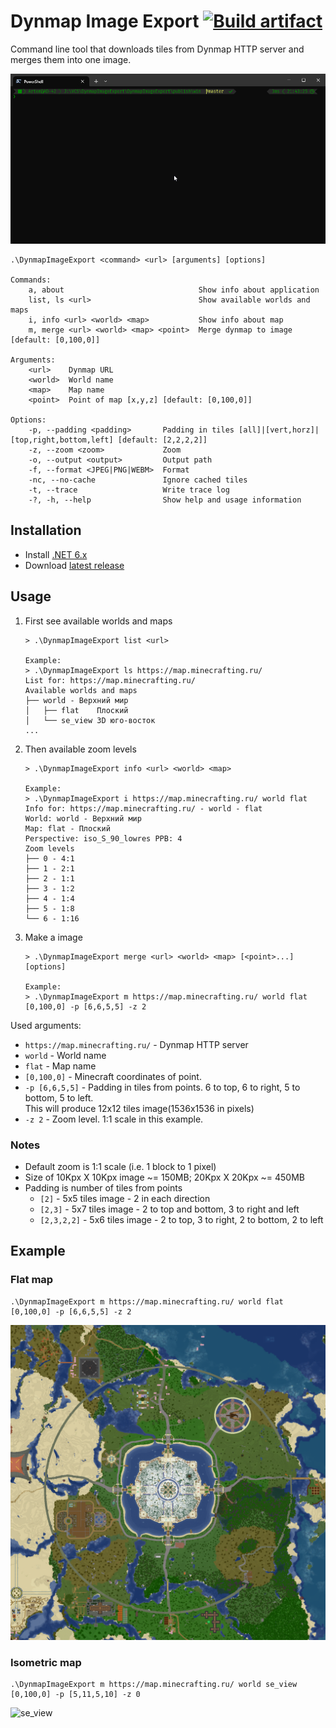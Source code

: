 # Dynmap Image Export [![Build artifact](https://img.shields.io/github/actions/workflow/status/Virenbar/DynmapImageExport/build-artifact.yml?label=Build&logo=github)](https://github.com/Virenbar/DynmapImageExport/actions/workflows/build-artifact.yml)

Command line tool that downloads tiles from Dynmap HTTP server and merges them into one image.

![terminal](/assets/images/terminal.gif)

```text
.\DynmapImageExport <command> <url> [arguments] [options]

Commands:
    a, about                              Show info about application
    list, ls <url>                        Show available worlds and maps
    i, info <url> <world> <map>           Show info about map
    m, merge <url> <world> <map> <point>  Merge dynmap to image [default: [0,100,0]]

Arguments:
    <url>    Dynmap URL
    <world>  World name
    <map>    Map name
    <point>  Point of map [x,y,z] [default: [0,100,0]]

Options:
    -p, --padding <padding>       Padding in tiles [all]|[vert,horz]|[top,right,bottom,left] [default: [2,2,2,2]]
    -z, --zoom <zoom>             Zoom
    -o, --output <output>         Output path
    -f, --format <JPEG|PNG|WEBM>  Format
    -nc, --no-cache               Ignore cached tiles
    -t, --trace                   Write trace log
    -?, -h, --help                Show help and usage information
```

## Installation

* Install [.NET 6.x](https://dotnet.microsoft.com/download)
* Download [latest release](https://github.com/Virenbar/DynmapImageExport/releases)

## Usage

1. First see available worlds and maps

    ```text
    > .\DynmapImageExport list <url>

    Example:
    > .\DynmapImageExport ls https://map.minecrafting.ru/
    List for: https://map.minecrafting.ru/
    Available worlds and maps
    ├── world - Верхний мир
    │   ├── flat    Плоский
    │   └── se_view 3D юго-восток
    ...
    ```

2. Then available zoom levels

    ```text
    > .\DynmapImageExport info <url> <world> <map>

    Example:
    > .\DynmapImageExport i https://map.minecrafting.ru/ world flat
    Info for: https://map.minecrafting.ru/ - world - flat
    World: world - Верхний мир
    Map: flat - Плоский
    Perspective: iso_S_90_lowres PPB: 4
    Zoom levels
    ├── 0 - 4:1
    ├── 1 - 2:1
    ├── 2 - 1:1
    ├── 3 - 1:2
    ├── 4 - 1:4
    ├── 5 - 1:8
    └── 6 - 1:16
    ```

3. Make a image

    ```text
    > .\DynmapImageExport merge <url> <world> <map> [<point>...] [options]

    Example:
    > .\DynmapImageExport m https://map.minecrafting.ru/ world flat [0,100,0] -p [6,6,5,5] -z 2
    ```

Used arguments:

* `https://map.minecrafting.ru/` - Dynmap HTTP server
* `world` - World name
* `flat` - Map name
* `[0,100,0]` - Minecraft coordinates of point.
* `-p [6,6,5,5]` - Padding in tiles from points. 6 to top, 6 to right, 5 to bottom, 5 to left.  
    This will produce 12x12 tiles image(1536x1536 in pixels)
* `-z 2` - Zoom level. 1:1 scale in this example.

### Notes

* Default zoom is 1:1 scale (i.e. 1 block to 1 pixel)
* Size of 10Kpx X 10Kpx image ~= 150MB; 20Kpx X 20Kpx ~= 450MB
* Padding is number of tiles from points
  * `[2]` - 5x5 tiles image - 2 in each direction  
  * `[2,3]` - 5x7 tiles image - 2 to top and bottom, 3 to right and left  
  * `[2,3,2,2]` - 5x6 tiles image - 2 to top, 3 to right, 2 to bottom, 2 to left

## Example

### Flat map

```console
.\DynmapImageExport m https://map.minecrafting.ru/ world flat [0,100,0] -p [6,6,5,5] -z 2
```

![flat](/assets/images/Minecrafting.ru-flat.png)

### Isometric map

```console
.\DynmapImageExport m https://map.minecrafting.ru/ world se_view [0,100,0] -p [5,11,5,10] -z 0
```

![se_view](/assets/images/Minecrafting.ru-se_view.png)
